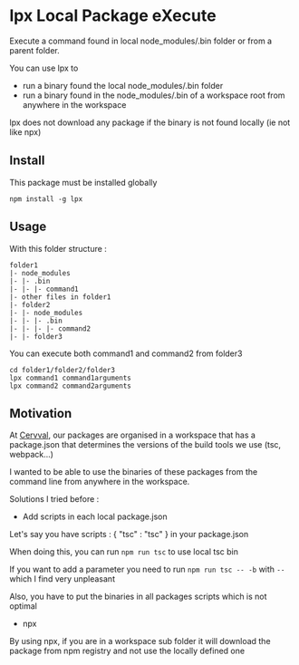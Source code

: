 # lpx Local Package eXecute

Execute a command found in local node_modules/.bin folder or from a parent folder.

You can use lpx to
* run a binary found the local node_modules/.bin folder
* run a binary found in the node_modules/.bin of a workspace root from anywhere in the workspace

lpx does not download any package if the binary is not found locally (ie not like npx)

## Install

This package must be installed globally
```
npm install -g lpx
```
## Usage

With this folder structure :
```
folder1
|- node_modules
|- |- .bin
|- |- |- command1
|- other files in folder1
|- folder2
|- |- node_modules
|- |- |- .bin
|- |- |- |- command2
|- |- folder3

```

You can execute both command1 and command2 from folder3

```
cd folder1/folder2/folder3
lpx command1 command1arguments
lpx command2 command2arguments
```

## Motivation
At [Cervval](https://www.cervval.com), our packages are organised in a workspace that has a package.json that determines the versions of the build tools we use (tsc, webpack...)

I wanted to be able to use the binaries of these packages from the command line from anywhere in the workspace.

Solutions I tried before :
* Add scripts in each local package.json

Let's say you have scripts : { "tsc" : "tsc" } in your package.json

When doing this, you can run ``npm run tsc`` to use local tsc bin

If you want to add a parameter you need to run  ``npm run tsc -- -b`` with ``--`` which I find very unpleasant

Also, you have to put the binaries in all packages scripts which is not optimal

* npx

By using npx, if you are in a workspace sub folder it will download the package from npm registry and not use the locally defined one
